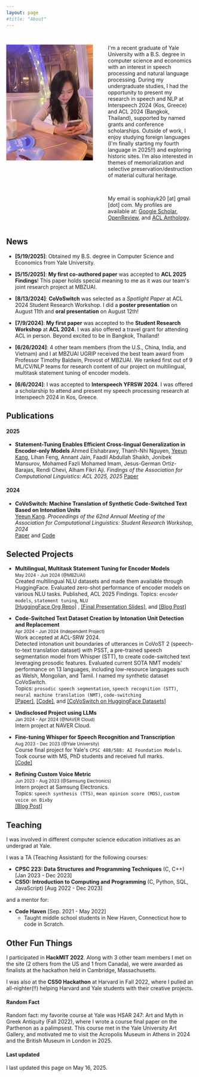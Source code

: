 ```yaml
---
layout: page
#title: "About"
---
```


<div style="display: flex;" class='author-profile'>
    <div style="flex: 50%; padding-right: 20px;">
        <!-- Left Column Content -->
        <h2></h2>
          <img src="/assets/images/profilepic.jpg"> 
    </div>
    <div style="flex: 50%; padding-left: 20px;">
        <!-- Right Column Content -->
        <h2></h2>
        <p>
        I'm a recent graduate of Yale University with a B.S. degree in computer science and economics with an interest in speech processing and natural language processing. During my undergraduate studies, I had the opportunity to present my research in speech and NLP at Interspeech 2024 (Kos, Greece) and ACL 2024 (Bangkok, Thailand), supported by named grants and conference scholarships. Outside of work, I enjoy studying foreign languages (I'm finally starting my fourth language in 2025!!) and exploring historic sites. I’m also interested in themes of memorialization and selective preservation/destruction of material cultural heritage.
        </p>
        <br/>
        <p>
        My email is sophiayk20 [at] gmail [dot] com.
        My profiles are available at: <a href="https://scholar.google.com/citations?user=HSrWfxoAAAAJ&hl=en">Google Scholar</a>, <a href="https://openreview.net/profile?id=~Yeeun_Kang1">OpenReview</a>, and <a href="https://aclanthology.org/people/y/yeeun-kang/">ACL Anthology</a>.
        </p>
    </div>
</div>

## News
- **[5/19/2025]**: Obtained my B.S. degree in Computer Science and Economics from Yale University.

- **[5/15/2025]**: **My first co-authored paper** was accepted to **ACL 2025 Findings**! This paper holds special meaning to me as it was our team's joint research project at MBZUAI. 

- **[8/13/2024]**: **CoVoSwitch** was selected as a *Spotlight Paper* at ACL 2024 Student Research Workshop. I did a **poster presentation** on August 11th and **oral presentation** on August 12th!

- **[7/9/2024]**: **My first paper** was accepted to the **Student Research Workshop** at **ACL 2024**. I was also offered a travel grant for attending ACL in person. Beyond excited to be in Bangkok, Thailand!

- **[6/26/2024]**: 4 other team members (from the U.S., China, India, and Vietnam) and I at MBZUAI UGRIP received the best team award from Professor Timothy Baldwin, Provost of MBZUAI. We ranked first out of 9 ML/CV/NLP teams for research content of our project on multilingual, multitask statement tuning of encoder models.

- **[6/6/2024]**: I was accepted to **Interspeech YFRSW 2024**. I was offered a scholarship to attend and present my speech processing research at Interspeech 2024 in Kos, Greece. 

## Publications

#### 2025
- **Statement-Tuning Enables Efficient Cross-lingual Generalization in Encoder-only Models**
  Ahmed Elshabrawy, Thanh-Nhi Nguyen, <u>Yeeun Kang</u>, Lihan Feng, Annant Jain, Faadil Abdullah Shaikh, Jonibek Mansurov, Mohamed Fazli Mohamed Imam, Jesus-German Ortiz-Barajas, Rendi Chevi, Alham Fikri Aji.
  *Findings of the Association for Computational Linguistics: ACL 2025, 2025*
  [Paper](https://arxiv.org/pdf/2506.01592)

#### 2024

- **CoVoSwitch: Machine Translation of Synthetic Code-Switched Text Based on Intonation Units**  
  <u>Yeeun Kang</u>.
  *Proceedings of the 62nd Annual Meeting of the Association for Computational Linguistics: Student Research Workshop, 2024*  
  [Paper](https://aclanthology.org/2024.acl-srw.40/) and [Code](https://github.com/sophiayk20/covoswitch)

## Selected Projects
- **Multilingual, Multitask Statement Tuning for Encoder Models**   
  <small>May 2024 - Jun 2024 (@MBZUAI)</small>     
  Created multilingual NLU datasets and made them available through HuggingFace. Evaluated zero-shot performance of encoder models on various NLU tasks. Published, ACL 2025 Findings.
  Topics: `encoder models`, `statement tuning`, `NLU`   
  [[HuggingFace Org Repo]](https://huggingface.co/mbzuai-ugrip-statement-tuning)
  , [[Final Presentation Slides]](), and [[Blog Post]]()       

- **Code-Switched Text Dataset Creation by Intonation Unit Detection and Replacement**   
  <small>Apr 2024 - Jun 2024 (Independent Project)</small>   
  Work accepted at ACL-SRW 2024.    
  Detected intonation unit boundaries of utterances in CoVoST 2 (speech-to-text translation dataset) with PSST, a pre-trained speech segmentation model from Whisper (STT), to create code-switched text leveraging prosodic features. Evaluated current SOTA NMT models' performance on 13 languages, including low-resource languages such as Welsh, Mongolian, and Tamil. I named my synthetic dataset CoVoSwitch.          
  Topics: `prosodic speech segmentation`, `speech recognition (STT)`, `neural machine translation (NMT)`, `code-switching`    
  [[Paper]](https://arxiv.org/abs/2407.14295), [[Code]](https://github.com/sophiayk20/covoswitch), and [[CoVoSwitch on HuggingFace Datasets]]()   

- **Undisclosed Project using LLMs**  
  <small>Jan 2024 - Apr 2024 (@NAVER Cloud)</small>   
  Intern project at NAVER Cloud.    

- **Fine-tuning Whisper for Speech Recognition and Transcription**  
  <small>Aug 2023 - Dec 2023 (@Yale University)</small>     
  Course final project for Yale's `CPSC 488/588: AI Foundation Models`. Took course with MS, PhD students and received full marks.    
  [[Code]](https://github.com/sophiayk20/whisper-asr)

- **Refining Custom Voice Metric**  
  <small>Jun 2023 - Aug 2023 (@Samsung Electronics)</small>       
  Intern project at Samsung Electronics.    
  Topics: `speech synthesis (TTS)`, `mean opinion score (MOS)`, `custom voice on Bixby`   
  [[Blog Post]](http://sophiayk20.github.io/2023/08/17/an-exploration-into-tts/)    





## Teaching
I was involved in different computer science education initiatives as an undergrad at Yale.

I was a TA (Teaching Assistant) for the following courses:
- **CPSC 223: Data Structures and Programming Techniques** (C, C++) [Jan 2023 - Dec 2023]
- **CS50: Introduction to Computing and Programming** (C, Python, SQL, JavaScript) [Aug 2022 - Dec 2023]

and a mentor for:
- **Code Haven** [Sep. 2021 - May 2022]
  - Taught middle school students in New Haven, Connecticut how to code in Scratch. 


## Other Fun Things
I participated in **HackMIT 2022**. Along with 3 other team members I met on the site (2 others from the US and 1 from Canada), we were awarded as finalists at the hackathon held in Cambridge, Massachusetts. 

I was also at the **CS50 Hackathon** at Harvard in Fall 2022, where I pulled an all-nighter(!!) helping Harvard and Yale students with their creative projects.

#### Random Fact
Random fact: my favorite course at Yale was HSAR 247: Art and Myth in Greek Antiquity (Fall 2022), where I wrote a course final paper on the Parthenon as a palimpsest. This course met in the Yale University Art Gallery, and motivated me to visit the Acropolis Museum in Athens in 2024 and the British Museum in London in 2025.

#### Last updated
I last updated this page on May 16, 2025.